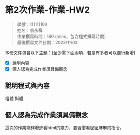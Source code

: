 # 第2次作業-作業-HW2
>
>學號：111111104
><br />
>姓名：翁永樺
><br />
>作業撰寫時間：180 (mins，包含程式撰寫時間)
><br />
>最後撰寫文件日期：2023/11/03
>

本份文件包含以下主題：(至少需下面兩項，若是有多者可以自行新增)
- [x] 說明內容
- [x] 個人認為完成作業須具備觀念

## 說明程式與內容
<!--<b></b>-->粗體
<!--<i></i>-->斜體


## 個人認為完成作業須具備觀念
這次的作業能夠增進看html的能力，要習慣看密密麻麻的指令。
